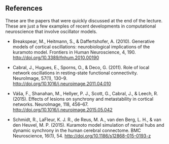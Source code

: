 ## References 

These are the papers that were quickly discussed at the end of the lecture.
These are just a few examples of recent developments in computational
neuroscience that involve oscillator models.

- Breakspear, M., Heitmann, S., & Daffertshofer, A. (2010). Generative models of
cortical oscillations: neurobiological implications of the kuramoto model.
Frontiers in Human Neuroscience, 4, 190.
http://doi.org/10.3389/fnhum.2010.00190

- Cabral, J., Hugues, E., Sporns, O., & Deco, G. (2011). Role of local network
oscillations in resting-state functional connectivity. NeuroImage, 57(1),
130–9. http://doi.org/10.1016/j.neuroimage.2011.04.010

- Váša, F., Shanahan, M., Hellyer, P. J., Scott, G., Cabral, J., & Leech, R.
(2015). Effects of lesions on synchrony and metastability in cortical networks.
NeuroImage, 118, 456–67. http://doi.org/10.1016/j.neuroimage.2015.05.042

- Schmidt, R., LaFleur, K. J. R., de Reus, M. A., van den Berg, L. H., & van den
Heuvel, M. P. (2015). Kuramoto model simulation of neural hubs and dynamic
synchrony in the human cerebral connectome. BMC Neuroscience, 16(1), 54.
http://doi.org/10.1186/s12868-015-0193-z

